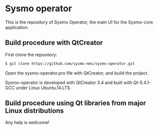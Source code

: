 Sysmo operator
==============

This is the repository of Sysmo Operator, the main UI for the Sysmo-core application.

Build procedure with QtCreator
------------------------------

First clone the repository:
```sh
$ git clone https://github.com/sysmo-nms/sysmo-operator.git
```

Open the sysmo-operator.pro file with QtCreator, and build the project.

Sysmo-operator is developed with QtCreator 3.4 and built with Qt-5.4.1-GCC under Linux Ubuntu.14.LTS.


Build procedure using Qt libraries from major Linux distributions
-----------------------------------------------------------------
Any help is wellcome!
